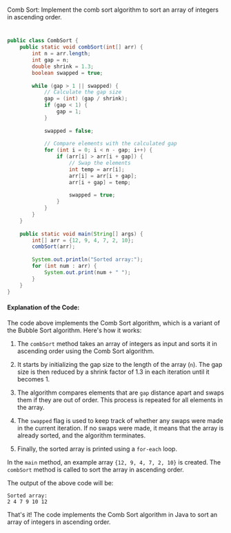 #
Comb Sort: Implement the comb sort algorithm to sort an array of integers in ascending order.
#

```java
public class CombSort {
    public static void combSort(int[] arr) {
        int n = arr.length;
        int gap = n;
        double shrink = 1.3;
        boolean swapped = true;
        
        while (gap > 1 || swapped) {
            // Calculate the gap size
            gap = (int) (gap / shrink);
            if (gap < 1) {
                gap = 1;
            }
            
            swapped = false;
            
            // Compare elements with the calculated gap
            for (int i = 0; i < n - gap; i++) {
                if (arr[i] > arr[i + gap]) {
                    // Swap the elements
                    int temp = arr[i];
                    arr[i] = arr[i + gap];
                    arr[i + gap] = temp;
                    
                    swapped = true;
                }
            }
        }
    }
    
    public static void main(String[] args) {
        int[] arr = {12, 9, 4, 7, 2, 10};
        combSort(arr);
        
        System.out.println("Sorted array:");
        for (int num : arr) {
            System.out.print(num + " ");
        }
    }
}
```

#### Explanation of the Code:

The code above implements the Comb Sort algorithm, which is a variant of the Bubble Sort algorithm. Here's how it works:

1. The `combSort` method takes an array of integers as input and sorts it in ascending order using the Comb Sort algorithm.

2. It starts by initializing the gap size to the length of the array (`n`). The gap size is then reduced by a shrink factor of 1.3 in each iteration until it becomes 1.

3. The algorithm compares elements that are `gap` distance apart and swaps them if they are out of order. This process is repeated for all elements in the array.

4. The `swapped` flag is used to keep track of whether any swaps were made in the current iteration. If no swaps were made, it means that the array is already sorted, and the algorithm terminates.

5. Finally, the sorted array is printed using a `for-each` loop.

In the `main` method, an example array `{12, 9, 4, 7, 2, 10}` is created. The `combSort` method is called to sort the array in ascending order.

The output of the above code will be:
```
Sorted array:
2 4 7 9 10 12
```

That's it! The code implements the Comb Sort algorithm in Java to sort an array of integers in ascending order.
